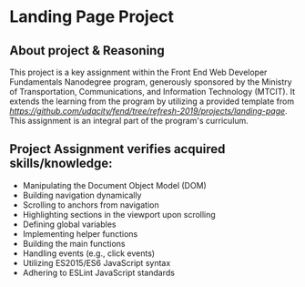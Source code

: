 # Landing Page Project

## About project & Reasoning

This project is a key assignment within the Front End Web Developer Fundamentals Nanodegree program, generously sponsored by the Ministry of Transportation, Communications, and Information Technology (MTCIT). It extends the learning from the program by utilizing a provided template from *https://github.com/udacity/fend/tree/refresh-2019/projects/landing-page*. This assignment is an integral part of the program's curriculum.


## Project Assignment verifies acquired skills/knowledge:
- Manipulating the Document Object Model (DOM)
- Building navigation dynamically
- Scrolling to anchors from navigation
- Highlighting sections in the viewport upon scrolling
- Defining global variables
- Implementing helper functions
- Building the main functions
- Handling events (e.g., click events)
- Utilizing ES2015/ES6 JavaScript syntax
- Adhering to ESLint JavaScript standards